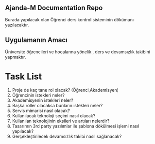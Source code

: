 <h2>Ajanda-M Documentation Repo</h2>
<p> Burada yapılacak olan Öğrenci ders kontrol sisteminin dökümanı yazılacaktır. </p>

## Uygulamanın Amacı
Üniversite öğrencileri ve hocalarına yönelik , ders ve devamsızlık takibini yapmaktır.

<h1>Task List</h1>
<ol>
<li>Proje de kaç tane rol olacak? (Öğrenci,Akademisyen) </li>
<li>Öğrencinin istekleri neler? </li>
<li>Akademisyenin istekleri neler?</li>
<li>Başka roller olacaksa bunların istekleri neler? </li>
<li>Servis mimarisi nasıl olacak? </li>
<li>Kullanılacak teknoloji seçimi nasıl olacak? </li>
<li>Kullanılan teknolojinin eksileri ve artıları nelerdir? </li>
<li>Tasarımın 3rd party yazılımlar ile şablona dökülmesi işlemi nasıl yapılacak?</li>
<li>Gerçekleştirilecek devamsızlık takibi nasıl sağlanacak?</li> 
</ol>
